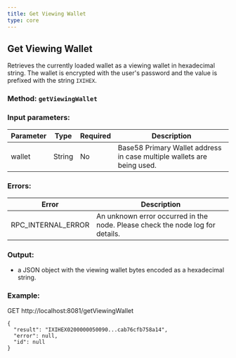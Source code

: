 ```yaml
---
title: Get Viewing Wallet
type: core
---
```

## Get Viewing Wallet
Retrieves the currently loaded wallet as a viewing wallet in hexadecimal string. The wallet is encrypted with the user's password and the value is prefixed with the string `IXIHEX`.
### Method: `getViewingWallet`
### Input parameters:

| Parameter | Type | Required | Description |
| --- | --- | --- | --- |
| wallet | String | No | Base58 Primary Wallet address in case multiple wallets are being used. |


### Errors:

| Error | Description |
| --- | --- |
| RPC_INTERNAL_ERROR | An unknown error occurred in the node. Please check the node log for details. |

### Output:
- a JSON object with the viewing wallet bytes encoded as a hexadecimal string.

### Example:
GET http://localhost:8081/getViewingWallet
```
{
  "result": "IXIHEX0200000050090...cab76cfb758a14",
  "error": null,
  "id": null
}
```
